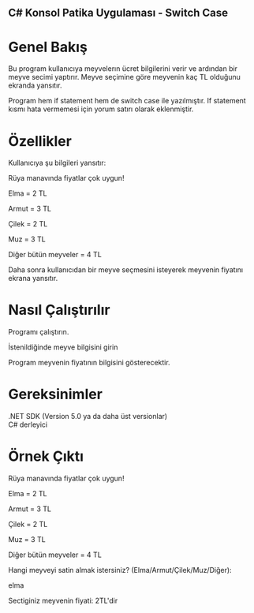 ## C# Konsol Patika Uygulaması - Switch Case

# Genel Bakış
  Bu program kullanıcıya meyvelerın ücret bilgilerini verir ve ardından bir meyve secimi yaptırır. Meyve seçimine göre meyvenin kaç TL olduğunu ekranda yansıtır.  
  
  Program hem if statement hem de switch case ile yazılmıştır. If statement kısmı hata vermemesi için yorum satırı olarak eklenmiştir. 

# Özellikler
  Kullanıcıya şu bilgileri yansıtır:  
  
  Rüya manavında fiyatlar çok uygun!  
  
  Elma = 2 TL  
  
  Armut = 3 TL  
  
  Çilek = 2 TL  
  
  Muz = 3 TL  
  
  Diğer bütün meyveler = 4 TL  
  
  Daha sonra kullanıcıdan bir meyve seçmesini isteyerek meyvenin fiyatını ekrana yansıtır.  
  

# Nasıl Çalıştırılır
  Programı çalıştırın.   
  
  İstenildiğinde meyve bilgisini girin  
  
  Program meyvenin fiyatının bilgisini gösterecektir.   
  

# Gereksinimler
  .NET SDK (Version 5.0 ya da daha üst versionlar)  
  C# derleyici  
 

 # Örnek Çıktı
Rüya manavında fiyatlar çok uygun!  

Elma = 2 TL 

Armut = 3 TL  

Çilek = 2 TL  

Muz = 3 TL  

Diğer bütün meyveler = 4 TL  

Hangi meyveyi satin almak istersiniz? (Elma/Armut/Çilek/Muz/Diğer):  

elma  

Sectiginiz meyvenin fiyati: 2TL'dir  

